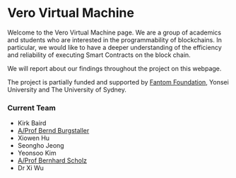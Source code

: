 # Vero Virtual Machine


Welcome to the Vero Virtual Machine page. We are a group of academics and students who are interested in the programmability of blockchains. In particular, we would like to have a deeper understanding of the efficiency and reliability of executing Smart Contracts on the block chain. 

We will report about our findings throughout the project on this webpage. 

The project is partially funded and supported by [Fantom Foundation](https://fantom.foundation), Yonsei University and The University of Sydney.

### Current Team

- Kirk Baird
- [A/Prof Bernd Burgstaller](https://elc.yonsei.ac.kr/people.htm)
- Xiowen Hu
- Seongho Jeong
- Yeonsoo Kim
- [A/Prof Bernhard Scholz](http://b-scholz.github.io)
- Dr Xi Wu
